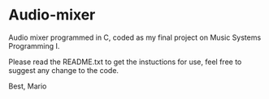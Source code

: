 # Audio-mixer

Audio mixer programmed in C, coded as my final project on Music Systems Programming I.

Please read the README.txt to get the instuctions for use, feel free to suggest any change to the code.


Best,
Mario
